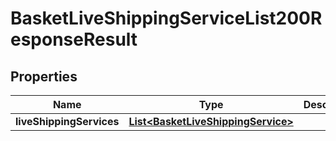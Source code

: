 

# BasketLiveShippingServiceList200ResponseResult

## Properties

Name | Type | Description | Notes
------------ | ------------- | ------------- | -------------
**liveShippingServices** | [**List&lt;BasketLiveShippingService&gt;**](BasketLiveShippingService.md) |  |  [optional]




